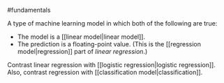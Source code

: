 #fundamentals

A type of machine learning model in which both of the following are true:

<ul>
<li>The model is a [[linear model|linear model]].</li>
<li>The prediction is a floating-point value. (This is the
[[regression model|regression]] part of <em>linear regression</em>.)</li>
</ul>

Contrast linear regression with [[logistic regression|logistic regression]].
Also, contrast regression with [[classification model|classification]].

